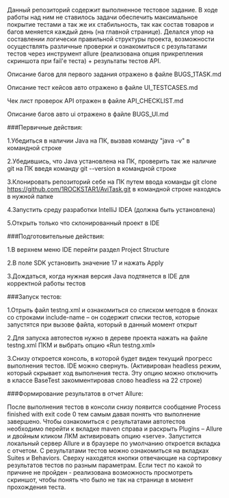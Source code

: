 Данный репозиторий содержит выполненное тестовое задание.
В ходе работы над ним не ставилось задачи обеспечить максимальное покрытие тестами а так же их стабильность,
так как состав товаров и багов меняется каждый день (на главной странице). Делался упор на составлении логически
правильной структуры проекта, возможности осуществлять различные проверки и ознакомиться с результатами тестов 
через инструмент allure (реализована опция прикрепления скриншота при fail'e теста) + результаты тестов API.

Описание багов для первого задания отражено в файле BUGS_1TASK.md

Описание тест кейсов авто отражено в файле UI_TESTCASES.md

Чек лист проверок API отражен в файле API_CHECKLIST.md

Описание багов авто ui отражено в файле BUGS_UI.md


###Первичные действия:

1.Убедиться в наличии Java на ПК, вызвав команду "java -v" в командной строке

2.Убедившись, что Java установлена на ПК, проверить так же наличие git на ПК введя команду git --version в командной строке

3.Клонировать репозиторий себе на ПК путем ввода команды git clone https://github.com/1ROCKSTAR1/AviTask.git в командной строке находясь в нужной папке

4.Запустить среду разработки IntelliJ IDEA (должна быть установлена)

5.Открыть только что склонированный проект в IDE

###Подготовительные действия:

1.В верхнем меню IDE перейти раздел Project Structure

2.В поле SDK установить значение 17 и нажать Apply

3.Дождаться, когда нужная версия Java подтянется в IDE для корректной работы тестов

###Запуск тестов:

1.Отрыть файл testng.xml и ознакомиться со списком методов в блоках со строками include-name – он содержит списки тестов,
   которые запустятся при вызове файла, который в данный момент открыт
   
2.Для запуска автотестов нужно в дереве проекта нажать на файле testng.xml ПКМ и выбрать опцию «Run testng.xml»

3.Снизу откроется консоль, в которой будет виден текущий прогресс выполнения тестов. IDE можно свернуть. (Активирован headless режим, который скрывает ход выполнения теста. 
Эту опцию можно отключить в классе BaseTest закомментировав слово headless на 22 строке)

###Формирование результатов в отчет Allure:

После выполнения тестов в консоли снизу появится сообщение Process finished with exit code 0 тем самым давая понять что выполнение завершено.
Чтобы ознакомиться с результатами автотестов необходимо перейти к вкладке maven справа и раскрыть Plugins – Allure и двойным кликом ЛКМ 
активировать опцию «serve».
Запустится локальный сервер Allure и в браузере по умолчанию откроется вкладка с отчетом. С результатами тестов можно ознакомиться
на вкладках Suites и Behaviors. Сверху находятся кнопки отвечающие на сортировку результатов тестов по разным параметрам. Если тест 
по какой то причине не пройден - реализована возможность просмотреть скриншот, чтобы понять что было не так на странице в момент прохождения теста.
